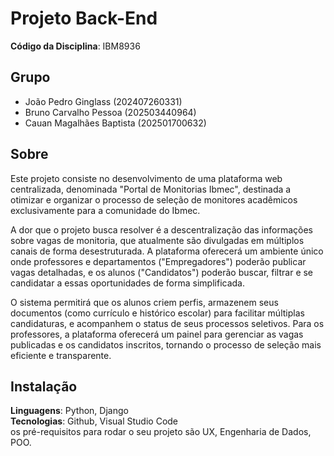 # Projeto Back-End 

**Código da Disciplina**: IBM8936<br>

## Grupo
- João Pedro Ginglass (202407260331)
- Bruno Carvalho Pessoa (202503440964)
- Cauan Magalhães Baptista (202501700632)




## Sobre 
Este projeto consiste no desenvolvimento de uma plataforma web centralizada, denominada "Portal de Monitorias Ibmec", destinada a otimizar e organizar o processo de seleção de monitores acadêmicos exclusivamente para a comunidade do Ibmec.

A dor que o projeto busca resolver é a descentralização das informações sobre vagas de monitoria, que atualmente são divulgadas em múltiplos canais de forma desestruturada. A plataforma oferecerá um ambiente único onde professores e departamentos ("Empregadores") poderão publicar vagas detalhadas, e os alunos ("Candidatos") poderão buscar, filtrar e se candidatar a essas oportunidades de forma simplificada.

O sistema permitirá que os alunos criem perfis, armazenem seus documentos (como currículo e histórico escolar) para facilitar múltiplas candidaturas, e acompanhem o status de seus processos seletivos. Para os professores, a plataforma oferecerá um painel para gerenciar as vagas publicadas e os candidatos inscritos, tornando o processo de seleção mais eficiente e transparente.

## Instalação 
**Linguagens**: Python, Django<br>
**Tecnologias**: Github, Visual Studio Code<br>
 os pré-requisitos para rodar o seu projeto são UX, Engenharia de Dados, POO.

